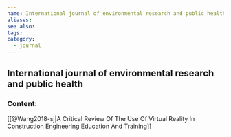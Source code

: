 ```yaml
---
name: International journal of environmental research and public health
aliases:
see also:
tags:
category:
  - journal
---
```


## International journal of environmental research and public health

### Content:
[[@Wang2018-sj|A Critical Review Of The Use Of Virtual Reality In Construction Engineering Education And Training]]